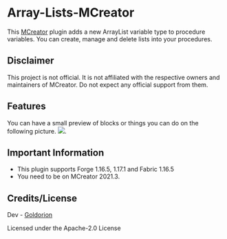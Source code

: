 # Array-Lists-MCreator
This [MCreator](https://mcreator.net/) plugin adds a new ArrayList variable type to procedure variables.
You can create, manage and delete lists into your procedures.

## Disclaimer
This project is not official. It is not affiliated with the respective owners and maintainers of MCreator. Do not expect any official support from them.

## Features
You can have a small preview of blocks or things you can do on the following picture.
![](https://i.imgur.com/ZgTzx3N.png).

## Important Information
* This plugin supports Forge 1.16.5, 1.17.1 and Fabric 1.16.5
* You need to be on MCreator 2021.3.

## Credits/License
Dev - [Goldorion](https://github.com/Goldorion)

Licensed under the Apache-2.0 License

